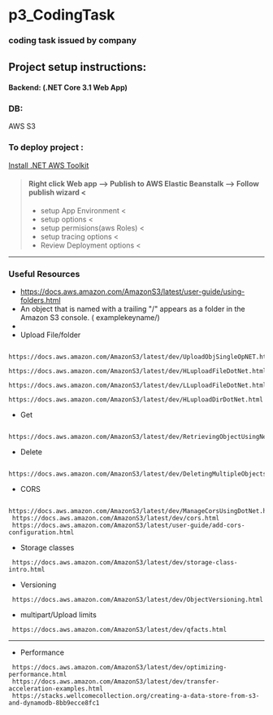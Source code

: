 # p3_CodingTask
### coding task issued by company

## Project setup instructions:

#### Backend: (.NET Core 3.1 Web App)

### DB:
AWS S3

### To deploy project :
[Install .NET AWS Toolkit](https://marketplace.visualstudio.com/items?itemName=AmazonWebServices.AWSToolkitforVisualStudio2017)

> #### Right click Web app --> Publish to AWS Elastic Beanstalk --> Follow publish wizard <
> * setup App Environment <
> * setup options <
> * setup permisions(aws Roles) <
> * setup tracing options <
> * Review Deployment options <
---

### Useful Resources

 * https://docs.aws.amazon.com/AmazonS3/latest/user-guide/using-folders.html
 * An object that is named with a trailing "/" appears as a folder in the Amazon S3 console. ( examplekeyname/)
 *
 * Upload File/folder
 ```
  https://docs.aws.amazon.com/AmazonS3/latest/dev/UploadObjSingleOpNET.html
  https://docs.aws.amazon.com/AmazonS3/latest/dev/HLuploadFileDotNet.html
  https://docs.aws.amazon.com/AmazonS3/latest/dev/LLuploadFileDotNet.html
  https://docs.aws.amazon.com/AmazonS3/latest/dev/HLuploadDirDotNet.html
 ```
 * Get
 ```
  https://docs.aws.amazon.com/AmazonS3/latest/dev/RetrievingObjectUsingNetSDK.html
 ```
 * Delete
 ```
  https://docs.aws.amazon.com/AmazonS3/latest/dev/DeletingMultipleObjectsUsingNetSDK.html
 ```
 * CORS
 ```
  https://docs.aws.amazon.com/AmazonS3/latest/dev/ManageCorsUsingDotNet.html
  https://docs.aws.amazon.com/AmazonS3/latest/dev/cors.html
  https://docs.aws.amazon.com/AmazonS3/latest/user-guide/add-cors-configuration.html
 ```
 * Storage classes
 ```
  https://docs.aws.amazon.com/AmazonS3/latest/dev/storage-class-intro.html
 ```
 * Versioning
 ```
  https://docs.aws.amazon.com/AmazonS3/latest/dev/ObjectVersioning.html
 ```
 * multipart/Upload limits
 ```
  https://docs.aws.amazon.com/AmazonS3/latest/dev/qfacts.html
 ```
 ---
 * Performance
 ```
  https://docs.aws.amazon.com/AmazonS3/latest/dev/optimizing-performance.html
  https://docs.aws.amazon.com/AmazonS3/latest/dev/transfer-acceleration-examples.html
  https://stacks.wellcomecollection.org/creating-a-data-store-from-s3-and-dynamodb-8bb9ecce8fc1
  ```
